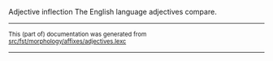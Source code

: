 Adjective inflection
The English language adjectives compare.

* * *

<small>This (part of) documentation was generated from [src/fst/morphology/affixes/adjectives.lexc](https://github.com/giellalt/lang-eng/blob/main/src/fst/morphology/affixes/adjectives.lexc)</small>

---

